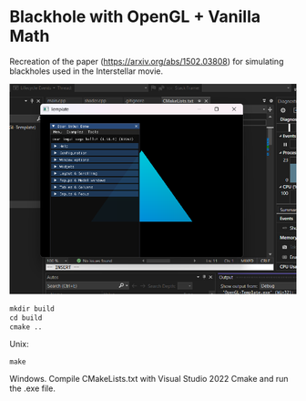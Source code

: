 # Blackhole with OpenGL + Vanilla Math
Recreation of the paper (https://arxiv.org/abs/1502.03808) for simulating blackholes used in the Interstellar movie. 

![Example](./example.png)

```
mkdir build
cd build
cmake ..
```
Unix:
```
make
```
Windows. Compile CMakeLists.txt with Visual Studio 2022 Cmake and run the .exe file.

